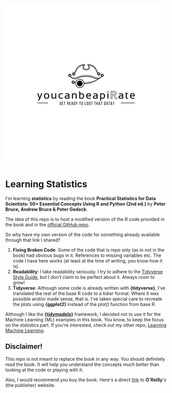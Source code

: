 ![](img/youcanbeapirate-wb-sparkline.jpg)
 
# Learning Statistics

I'm learning __statistics__ by reading the book __Practical Statistics for Data Scientists: 50+ Essential Concepts Using R and Python (2nd ed.)__ by __Peter Bruce, Andrew Bruce & Peter Gedeck__.

The idea of this repo is to host a modified version of the R code provided in the book and in the [official GitHub repo](https://github.com/gedeck/practical-statistics-for-data-scientists).

So why have my own version of the code for something already available through that link I shared?

1. __Fixing Broken Code__: Some of the code that is repo only (as in not in the book) had obvious bugs in it. References to missing variables etc. The code I have here works (at least at the time of writing, you know how it is).
2. __Readability__: I take readability seriously. I try to adhere to the [Tidyverse Style Guide](https://style.tidyverse.org/), but I don't claim to be perfect about it. Always room to grow!
3. __Tidyverse__: Although some code is already written with __{tidyverse}__, I've translated the rest of the base R code to a tidier format. Where it was possible and/or made sense, that is. I've taken special care to recreate the plots using __{ggplot2}__ instead of the _plot()_ function from base R.

Although I like the [__{tidymodels}__](https://www.tidymodels.org/) framework, I decided not to use it for the Machine Learning (ML) examples in this book. You know, to keep the focus on the statistics part. If you're interested, check out my other repo, [Learning Machine Learning](https://github.com/AnttiRask/learning_machine_learning).

## Disclaimer!
This repo is not meant to replace the book in any way. You should definitely read the book. It will help you understand the concepts much better than looking at the code or playing with it.

Also, I would recommend you buy the book. Here's a direct [link](https://www.oreilly.com/library/view/practical-statistics-for/9781491952955/) to __O'Reilly__'s (the publisher) website.
